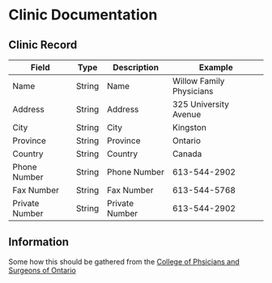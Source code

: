 # Clinic Documentation
## Clinic Record
|Field|Type|Description|Example|
|-|-|-|-|
|Name|String|Name|Willow Family Physicians|
|Address|String|Address|325 University Avenue|
|City|String|City|Kingston|
|Province|String|Province|Ontario|
|Country|String|Country|Canada|
|Phone Number|String|Phone Number|613-544-2902|
|Fax Number|String|Fax Number|613-544-5768|
|Private Number|String|Private Number|613-544-2902|

## Information
Some how this should be gathered from the [College of Phsicians and Surgeons of Ontario](http://www.cpso.on.ca/Public-Register/Public-Register)